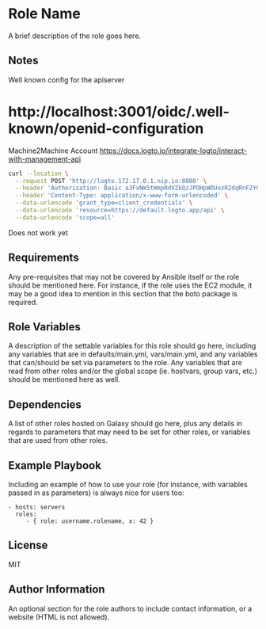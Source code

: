 Role Name
=========

A brief description of the role goes here.

## Notes

Well known config for the apiserver
# http://localhost:3001/oidc/.well-known/openid-configuration


Machine2Machine Account
https://docs.logto.io/integrate-logto/interact-with-management-api

```bash
curl --location \
  --request POST 'http://logto.172.17.0.1.nip.io:8080' \
  --header 'Authorization: Basic a3FxNm5tWmpRdVZkQzJPOHpWOUozR2dqRnF2Y09aWUEK' \
  --header 'Content-Type: application/x-www-form-urlencoded' \
  --data-urlencode 'grant_type=client_credentials' \
  --data-urlencode 'resource=https://default.logto.app/api' \
  --data-urlencode 'scope=all'
```

Does not work yet

Requirements
------------

Any pre-requisites that may not be covered by Ansible itself or the role should be mentioned here. For instance, if the role uses the EC2 module, it may be a good idea to mention in this section that the boto package is required.

Role Variables
--------------

A description of the settable variables for this role should go here, including any variables that are in defaults/main.yml, vars/main.yml, and any variables that can/should be set via parameters to the role. Any variables that are read from other roles and/or the global scope (ie. hostvars, group vars, etc.) should be mentioned here as well.

Dependencies
------------

A list of other roles hosted on Galaxy should go here, plus any details in regards to parameters that may need to be set for other roles, or variables that are used from other roles.

Example Playbook
----------------

Including an example of how to use your role (for instance, with variables passed in as parameters) is always nice for users too:

    - hosts: servers
      roles:
         - { role: username.rolename, x: 42 }

License
-------

MIT

Author Information
------------------

An optional section for the role authors to include contact information, or a website (HTML is not allowed).
